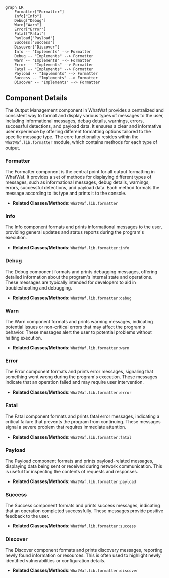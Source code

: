 ```mermaid
graph LR
    Formatter["Formatter"]
    Info["Info"]
    Debug["Debug"]
    Warn["Warn"]
    Error["Error"]
    Fatal["Fatal"]
    Payload["Payload"]
    Success["Success"]
    Discover["Discover"]
    Info -- "Implements" --> Formatter
    Debug -- "Implements" --> Formatter
    Warn -- "Implements" --> Formatter
    Error -- "Implements" --> Formatter
    Fatal -- "Implements" --> Formatter
    Payload -- "Implements" --> Formatter
    Success -- "Implements" --> Formatter
    Discover -- "Implements" --> Formatter
```

## Component Details

The Output Management component in WhatWaf provides a centralized and consistent way to format and display various types of messages to the user, including informational messages, debug details, warnings, errors, successful detections, and payload data. It ensures a clear and informative user experience by offering different formatting options tailored to the specific message type. The core functionality resides within the `WhatWaf.lib.formatter` module, which contains methods for each type of output.

### Formatter
The Formatter component is the central point for all output formatting in WhatWaf. It provides a set of methods for displaying different types of messages, such as informational messages, debug details, warnings, errors, successful detections, and payload data. Each method formats the message according to its type and prints it to the console.
- **Related Classes/Methods**: `WhatWaf.lib.formatter`

### Info
The Info component formats and prints informational messages to the user, providing general updates and status reports during the program's execution.
- **Related Classes/Methods**: `WhatWaf.lib.formatter:info`

### Debug
The Debug component formats and prints debugging messages, offering detailed information about the program's internal state and operations. These messages are typically intended for developers to aid in troubleshooting and debugging.
- **Related Classes/Methods**: `WhatWaf.lib.formatter:debug`

### Warn
The Warn component formats and prints warning messages, indicating potential issues or non-critical errors that may affect the program's behavior. These messages alert the user to potential problems without halting execution.
- **Related Classes/Methods**: `WhatWaf.lib.formatter:warn`

### Error
The Error component formats and prints error messages, signaling that something went wrong during the program's execution. These messages indicate that an operation failed and may require user intervention.
- **Related Classes/Methods**: `WhatWaf.lib.formatter:error`

### Fatal
The Fatal component formats and prints fatal error messages, indicating a critical failure that prevents the program from continuing. These messages signal a severe problem that requires immediate attention.
- **Related Classes/Methods**: `WhatWaf.lib.formatter:fatal`

### Payload
The Payload component formats and prints payload-related messages, displaying data being sent or received during network communication. This is useful for inspecting the contents of requests and responses.
- **Related Classes/Methods**: `WhatWaf.lib.formatter:payload`

### Success
The Success component formats and prints success messages, indicating that an operation completed successfully. These messages provide positive feedback to the user.
- **Related Classes/Methods**: `WhatWaf.lib.formatter:success`

### Discover
The Discover component formats and prints discovery messages, reporting newly found information or resources. This is often used to highlight newly identified vulnerabilities or configuration details.
- **Related Classes/Methods**: `WhatWaf.lib.formatter:discover`
